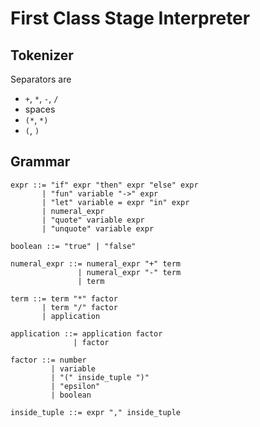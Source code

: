 # First Class Stage Interpreter

## Tokenizer

Separators are
- `+`, `*`, `-`, `/`
- spaces
- `(*`, `*)`
- `(`, `)`

## Grammar

```
expr ::= "if" expr "then" expr "else" expr
       | "fun" variable "->" expr
       | "let" variable = expr "in" expr
       | numeral_expr
       | "quote" variable expr
       | "unquote" variable expr

boolean ::= "true" | "false"

numeral_expr ::= numeral_expr "+" term
               | numeral_expr "-" term
               | term

term ::= term "*" factor
       | term "/" factor
       | application

application ::= application factor
              | factor

factor ::= number
         | variable
         | "(" inside_tuple ")"
         | "epsilon"
         | boolean

inside_tuple ::= expr "," inside_tuple
```
